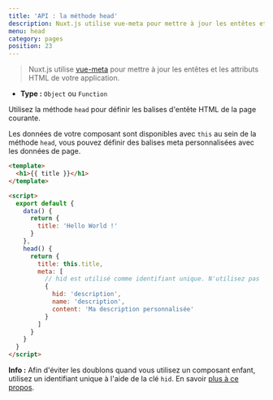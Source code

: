```yaml
---
title: 'API : la méthode head'
description: Nuxt.js utilise vue-meta pour mettre à jour les entêtes et les attributs HTML de votre application.
menu: head
category: pages
position: 23
---
```


> Nuxt.js utilise [vue-meta](https://github.com/nuxt/vue-meta) pour mettre à jour les entêtes et les attributs HTML de votre application.

- **Type :** `Object` ou `Function`

Utilisez la méthode `head` pour définir les balises d'entête HTML de la page courante.

Les données de votre composant sont disponibles avec `this` au sein de la méthode `head`, vous pouvez définir des balises meta personnalisées avec les données de page.

```html
<template>
  <h1>{{ title }}</h1>
</template>

<script>
  export default {
    data() {
      return {
        title: 'Hello World !'
      }
    },
    head() {
      return {
        title: this.title,
        meta: [
          // hid est utilisé comme identifiant unique. N'utilisez pas `vmid` car ça ne fonctionnera pas
          {
            hid: 'description',
            name: 'description',
            content: 'Ma description personnalisée'
          }
        ]
      }
    }
  }
</script>
```

<div class="Alert Alert--teal">

<b>Info :</b> Afin d'éviter les doublons quand vous utilisez un composant enfant, utilisez un identifiant unique à l'aide de la clé `hid`. En savoir [plus à ce propos](https://vue-meta.nuxtjs.org/api/#tagidkeyname).

</div>
